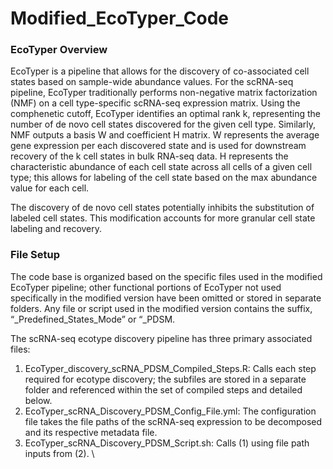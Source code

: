 # Modified_EcoTyper_Code

### EcoTyper Overview
EcoTyper is a pipeline that allows for the discovery of co-associated cell states based on sample-wide abundance values. For the scRNA-seq pipeline, EcoTyper traditionally performs non-negative matrix factorization (NMF) on a cell type-specific scRNA-seq expression matrix. Using the comphenetic cutoff, EcoTyper identifies an optimal rank k, representing the number of de novo cell states discovered for the given cell type. Similarly, NMF outputs a basis W and coefficient H matrix. W represents the average gene expression per each discovered state and is used for downstream recovery of the k cell states in bulk RNA-seq data. H represents the characteristic abundance of each cell state across all cells of a given cell type; this allows for labeling of the cell state based on the max abundance value for each cell. 

The discovery of de novo cell states potentially inhibits the substitution of labeled cell states. This modification accounts for more granular cell state labeling and recovery. 

### File Setup

The code base is organized based on the specific files used in the modified EcoTyper pipeline; other functional portions of EcoTyper not used specifically in the modified version have been omitted or stored in separate folders. Any file or script used in the modified version contains the suffix, “_Predefined_States_Mode” or “_PDSM.

The scRNA-seq ecotype discovery pipeline has three primary associated files:
  1. EcoTyper_discovery_scRNA_PDSM_Compiled_Steps.R: Calls each step required for ecotype discovery; the subfiles are stored in a separate folder and referenced within the set of compiled steps and detailed below. 
  2. EcoTyper_scRNA_Discovery_PDSM_Config_File.yml: The configuration file takes the file paths of the scRNA-seq expression to be decomposed and its respective metadata file.
  3. EcoTyper_scRNA_Discovery_PDSM_Script.sh: Calls (1) using file path inputs from (2). 
\
